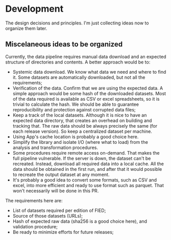 # Development

The design decisions and principles.
I'm just collecting ideas now to organize them later.

## Miscelaneous ideas to be organized

Currently, the data pipeline requires manual data download and an expected structure of directories and contents. A better approach would be to:
- Systemic data download. We know what data we need and where to find it. Some datasets are automatically downloaded, but not all the requirements;
- Verification of the data. Confirm that we are using the expected data. A simple approach would be some hash of the downloaded datasets. Most of the data required is available as CSV or excel spreadsheets, so it is trivial to calculate the hash. We should be able to guarantee reproducibility and protection against corrupted data files;
- Keep a track of the local datasets. Although it is nice to have an expected data directory, that creates an overhead on building and tracking that. The raw data should be always precisely the same (for each release version). So keep a centralized dataset per machine.
- Using App's cache location is probably a good choice here.
- Simplify the library and isolate I/O (where what to load) from the analysis and transformation procedures.
- Some procedures require remote access on-demand. That makes the full pipeline vulnerable. If the server is down, the dataset can't be recreated. Instead, download all required data into a local cache. All the data should be obtained in the first run, and after that it would possible to recreate the output dataset at any moment.
- It's probably a good idea to convert some formats, such as CSV and excel, into more efficient and ready to use format such as parquet. That won't necessarily will be done in this PR.

The requirements here are:

- List of datasets required per edition of FIED;
- Source of those datasets (URLs);
- Hash of expected raw data (sha256 is a good choice here), and validation procedure;
- Be ready to minimize efforts for future releases;

